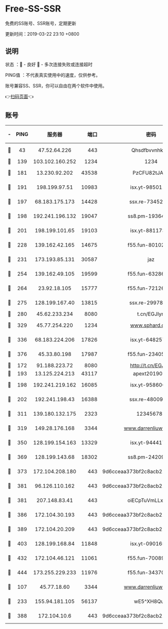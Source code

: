 # Free-SS-SSR

免费的SS账号、SSR账号，定期更新

更新时间：2019-03-22 23:10 +0800

## 说明

状态     ：🙂 - 良好 🙁 - 多次连接失败或连接超时

PING值   ：不代表真实使用中的速度，仅供参考。

账号兼容SS、SSR，你可以自由在两个软件中使用。

👉[扫码页面](https://liesauer.github.io/Free-SS-SSR/)👈

## 账号

|-|PING|服务器|端口|密码|加密方式|区域|
|:----:|:----:|:-----:|-----:|:----:|:----:|:----:|
|🙂|43|47.52.64.226|443|Qhsdfbvvnhkm1|aes-256-cfb|HK|
|🙂|139|103.102.160.252|1234|1234|rc4-md5|JP|
|🙂|181|13.230.92.202|43538|PzCFU82tJAdZ|aes-256-cfb|JP|
|🙂|191|198.199.97.51|10983|isx.yt-98501151|aes-256-cfb|US|
|🙂|197|68.183.175.173|14428|ssx.re-73452986|aes-256-cfb|US|
|🙂|198|192.241.196.132|19047|ss8.pm-19364994|aes-256-cfb|US|
|🙂|201|198.199.101.65|19103|isx.yt-88117366|aes-256-cfb|US|
|🙂|228|139.162.42.165|14675|f55.fun-80102385|aes-256-cfb|SG|
|🙂|231|173.193.85.131|30587|jaz|aes-256-cfb|US|
|🙂|254|139.162.49.105|19599|f55.fun-63286751|aes-256-cfb|SG|
|🙂|264|23.92.18.105|15777|f55.fun-72126030|aes-256-cfb|US|
|🙂|275|128.199.167.40|13815|ssx.re-29978832|aes-256-cfb|SG|
|🙂|280|45.62.233.234|8080|t.cn/EGJIyrl|rc4-md5|CA|
|🙂|329|45.77.254.220|1234|www.sphard.com|aes-256-cfb|SG|
|🙂|336|68.183.224.206|17826|isx.yt-64825749|aes-256-cfb|SG|
|🙂|376|45.33.80.198|17987|f55.fun-23405054|aes-256-cfb|US|
|🙂|172|91.188.223.72|8080|http://t.cn/EGJIyrl|rc4-md5|RU|
|🙂|193|13.125.224.213|43117|apext2019005|chacha20|KR|
|🙂|198|192.241.219.162|16085|isx.yt-95860657|aes-256-cfb|US|
|🙂|202|192.241.198.43|16388|ssx.re-48009112|aes-256-cfb|US|
|🙂|311|139.180.132.175|2323|123456789|aes-256-cfb|SG|
|🙂|319|149.28.176.168|3344|www.darrenliuwei.com|aes-256-cfb|AU|
|🙂|350|128.199.154.163|13329|isx.yt-94441732|aes-256-cfb|SG|
|🙂|369|128.199.143.68|18302|ss8.pm-24209175|aes-256-cfb|SG|
|🙂|373|172.104.208.180|443|9d6cceaa373bf2c8acb22e60b6a58be6|aes-256-cfb|US|
|🙂|381|96.126.110.162|443|9d6cceaa373bf2c8acb22e60b6a58be6|aes-256-cfb|US|
|🙂|381|207.148.83.41|443|oiECpTuVmLLxk4Ts|aes-256-cfb|AU|
|🙂|386|172.104.30.193|443|9d6cceaa373bf2c8acb22e60b6a58be6|aes-256-cfb|US|
|🙂|389|172.104.20.209|443|9d6cceaa373bf2c8acb22e60b6a58be6|aes-256-cfb|US|
|🙂|403|128.199.168.84|11848|isx.yt-09016510|aes-256-cfb|SG|
|🙂|432|172.104.46.121|11061|f55.fun-70089612|aes-256-cfb|SG|
|🙂|444|173.255.229.233|11976|f55.fun-34370951|aes-256-cfb|US|
|🙁|107|45.77.18.60|3344|www.darrenliuwei.com|aes-256-cfb|JP|
|🙁|233|155.94.181.105|56137|wE5^XH8Quw|aes-256-cfb|US|
|🙁|388|172.104.10.6|443|9d6cceaa373bf2c8acb22e60b6a58be6|aes-256-cfb|US|
